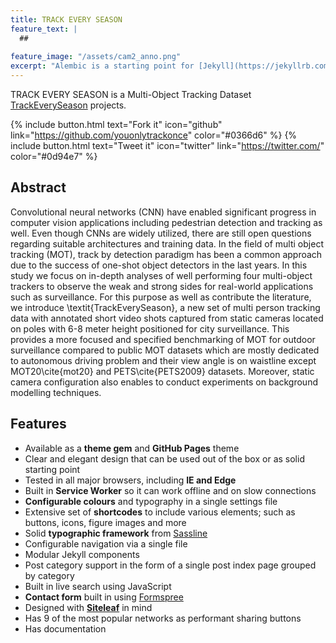 ```yaml
---
title: TRACK EVERY SEASON
feature_text: |
  ## 
  
feature_image: "/assets/cam2_anno.png"
excerpt: "Alembic is a starting point for [Jekyll](https://jekyllrb.com/) projects. Rather than starting from scratch, this boilerplate is designed to get the ball rolling immediately. Install it, configure it, tweak it, push it."
---
```


TRACK EVERY SEASON is a Multi-Object Tracking Dataset [TrackEverySeason](https://github.com/youonlytrackonce) projects.

{% include button.html text="Fork it" icon="github" link="https://github.com/youonlytrackonce" color="#0366d6" %} {% include button.html text="Tweet it" icon="twitter" link="https://twitter.com/" color="#0d94e7" %}


## Abstract

Convolutional neural networks (CNN) have enabled significant progress in computer vision applications including pedestrian detection and tracking as well. Even though CNNs are widely utilized, there are still open questions regarding suitable architectures and training data. In the field of multi object tracking (MOT), track by detection paradigm has been a common approach due to the success of one-shot object detectors in the last years. In this study we focus on in-depth analyses of well performing four multi-object trackers to observe the weak and strong sides for real-world applications such as surveillance. For this purpose as well as contribute the literature, we introduce \textit{TrackEverySeason}, a new set of multi person tracking data with annotated short video shots captured from static cameras located on poles with 6-8 meter height positioned for city surveillance. This provides a more focused and specified benchmarking of MOT for outdoor surveillance compared to public MOT datasets which are mostly dedicated to autonomous driving problem and their view angle is on waistline except MOT20\cite{mot20} and PETS\cite{PETS2009} datasets. Moreover, static camera configuration also enables to conduct experiments on background modelling techniques.



## Features

- Available as a **theme gem** and **GitHub Pages** theme
- Clear and elegant design that can be used out of the box or as solid starting point
- Tested in all major browsers, including **IE and Edge**
- Built in **Service Worker** so it can work offline and on slow connections
- **Configurable colours** and typography in a single settings file
- Extensive set of **shortcodes** to include various elements; such as buttons, icons, figure images and more
- Solid **typographic framework** from [Sassline](https://sassline.com/)
- Configurable navigation via a single file
- Modular Jekyll components
- Post category support in the form of a single post index page grouped by category
- Built in live search using JavaScript
- **Contact form** built in using [Formspree](https://formspree.io/)
- Designed with **[Siteleaf](https://www.siteleaf.com/)** in mind
- Has 9 of the most popular networks as performant sharing buttons
- Has documentation

